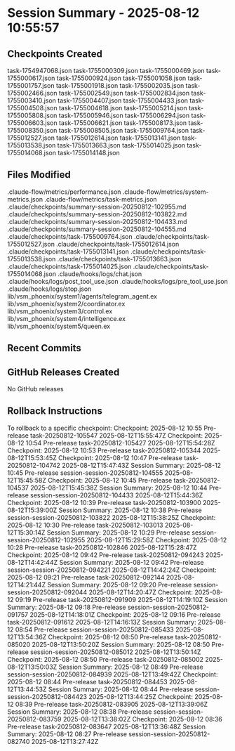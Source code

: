 # Session Summary - 2025-08-12 10:55:57

## Checkpoints Created
task-1754947068.json
task-1755000309.json
task-1755000469.json
task-1755000617.json
task-1755000924.json
task-1755001058.json
task-1755001757.json
task-1755001918.json
task-1755002035.json
task-1755002466.json
task-1755002549.json
task-1755002834.json
task-1755003410.json
task-1755004407.json
task-1755004433.json
task-1755004508.json
task-1755004618.json
task-1755005214.json
task-1755005808.json
task-1755005946.json
task-1755006294.json
task-1755006603.json
task-1755006621.json
task-1755008173.json
task-1755008350.json
task-1755008505.json
task-1755009764.json
task-1755012527.json
task-1755012614.json
task-1755013141.json
task-1755013538.json
task-1755013663.json
task-1755014025.json
task-1755014068.json
task-1755014148.json

## Files Modified
.claude-flow/metrics/performance.json
.claude-flow/metrics/system-metrics.json
.claude-flow/metrics/task-metrics.json
.claude/checkpoints/summary-session-20250812-102955.md
.claude/checkpoints/summary-session-20250812-103822.md
.claude/checkpoints/summary-session-20250812-104433.md
.claude/checkpoints/summary-session-20250812-104555.md
.claude/checkpoints/task-1755009764.json
.claude/checkpoints/task-1755012527.json
.claude/checkpoints/task-1755012614.json
.claude/checkpoints/task-1755013141.json
.claude/checkpoints/task-1755013538.json
.claude/checkpoints/task-1755013663.json
.claude/checkpoints/task-1755014025.json
.claude/checkpoints/task-1755014068.json
.claude/hooks/logs/chat.json
.claude/hooks/logs/post_tool_use.json
.claude/hooks/logs/pre_tool_use.json
.claude/hooks/logs/stop.json
lib/vsm_phoenix/system1/agents/telegram_agent.ex
lib/vsm_phoenix/system2/coordinator.ex
lib/vsm_phoenix/system3/control.ex
lib/vsm_phoenix/system4/intelligence.ex
lib/vsm_phoenix/system5/queen.ex

## Recent Commits


## GitHub Releases Created
No GitHub releases

## Rollback Instructions
To rollback to a specific checkpoint:
Checkpoint: 2025-08-12 10:55	Pre-release	task-20250812-105547	2025-08-12T15:55:47Z
Checkpoint: 2025-08-12 10:54	Pre-release	task-20250812-105427	2025-08-12T15:54:28Z
Checkpoint: 2025-08-12 10:53	Pre-release	task-20250812-105344	2025-08-12T15:53:45Z
Checkpoint: 2025-08-12 10:47	Pre-release	task-20250812-104742	2025-08-12T15:47:43Z
Session Summary: 2025-08-12 10:45	Pre-release	session-session-20250812-104555	2025-08-12T15:45:58Z
Checkpoint: 2025-08-12 10:45	Pre-release	task-20250812-104537	2025-08-12T15:45:38Z
Session Summary: 2025-08-12 10:44	Pre-release	session-session-20250812-104433	2025-08-12T15:44:36Z
Checkpoint: 2025-08-12 10:39	Pre-release	task-20250812-103900	2025-08-12T15:39:00Z
Session Summary: 2025-08-12 10:38	Pre-release	session-session-20250812-103822	2025-08-12T15:38:25Z
Checkpoint: 2025-08-12 10:30	Pre-release	task-20250812-103013	2025-08-12T15:30:14Z
Session Summary: 2025-08-12 10:29	Pre-release	session-session-20250812-102955	2025-08-12T15:29:58Z
Checkpoint: 2025-08-12 10:28	Pre-release	task-20250812-102846	2025-08-12T15:28:47Z
Checkpoint: 2025-08-12 09:42	Pre-release	task-20250812-094243	2025-08-12T14:42:44Z
Session Summary: 2025-08-12 09:42	Pre-release	session-session-20250812-094221	2025-08-12T14:42:24Z
Checkpoint: 2025-08-12 09:21	Pre-release	task-20250812-092144	2025-08-12T14:21:44Z
Session Summary: 2025-08-12 09:20	Pre-release	session-session-20250812-092044	2025-08-12T14:20:47Z
Checkpoint: 2025-08-12 09:19	Pre-release	task-20250812-091909	2025-08-12T14:19:10Z
Session Summary: 2025-08-12 09:18	Pre-release	session-session-20250812-091757	2025-08-12T14:18:01Z
Checkpoint: 2025-08-12 09:16	Pre-release	task-20250812-091612	2025-08-12T14:16:13Z
Session Summary: 2025-08-12 08:54	Pre-release	session-session-20250812-085433	2025-08-12T13:54:36Z
Checkpoint: 2025-08-12 08:50	Pre-release	task-20250812-085020	2025-08-12T13:50:20Z
Session Summary: 2025-08-12 08:50	Pre-release	session-session-20250812-085012	2025-08-12T13:50:14Z
Checkpoint: 2025-08-12 08:50	Pre-release	task-20250812-085002	2025-08-12T13:50:03Z
Session Summary: 2025-08-12 08:49	Pre-release	session-session-20250812-084939	2025-08-12T13:49:42Z
Checkpoint: 2025-08-12 08:44	Pre-release	task-20250812-084453	2025-08-12T13:44:53Z
Session Summary: 2025-08-12 08:44	Pre-release	session-session-20250812-084423	2025-08-12T13:44:25Z
Checkpoint: 2025-08-12 08:39	Pre-release	task-20250812-083905	2025-08-12T13:39:06Z
Session Summary: 2025-08-12 08:38	Pre-release	session-session-20250812-083759	2025-08-12T13:38:02Z
Checkpoint: 2025-08-12 08:36	Pre-release	task-20250812-083647	2025-08-12T13:36:48Z
Session Summary: 2025-08-12 08:27	Pre-release	session-session-20250812-082740	2025-08-12T13:27:42Z
